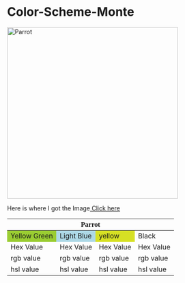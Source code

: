 # Color-Scheme-Monte
<html lang="en-US">
  <body>
    <img src="https://www.publicdomainpictures.net/pictures/490000/velka/papegaai-vogel-tropische-vogel.jpg"
      alt="Parrot"
      Width="400px" Height="400px"/>
    <p>Here is where I got the Image<a href="https://www.publicdomainpictures.net/en/view-image.php?image=484423&picture=parrot-tropical-bird" target="_blank"> Click here</a></p>
  </body>
  <table>
  <thead>
    <tr>
      <th style="font-family: 'Times New Roman', serif;" colspan="4">Parrot</th>
    </tr>
  </thead>
    <tbody>
      <tr>
        <td style="background-color:rgb(154, 205, 50);">Yellow Green</td>
        <td style="background-color:rgb(173, 216, 230);">Light Blue</td>
        <td style="background-color:#D6E024;">yellow</td>
        <td style="color:(255,255,255);" style="background-color:rgb(0,0,0);">Black</td>
      </tr>
      <tr>
        <td>Hex Value</td>
        <td>Hex Value</td>
        <td>Hex Value</td>
        <td>Hex Value</td>
      </tr>
      <tr>
        <td>rgb value</td>
        <td>rgb value</td>
        <td>rgb value</td>
        <td>rgb value</td>
      </tr>
      <tr>
        <td>hsl value</td>
        <td>hsl value</td>
        <td>hsl value</td>
        <td>hsl value</td>
      </tr>
    </tbody>
  </table>
</html>
